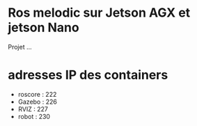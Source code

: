# Ros melodic sur Jetson AGX et jetson Nano

Projet ...

# adresses IP des containers
- roscore : 222
- Gazebo : 226
- RVIZ : 227
- robot : 230
